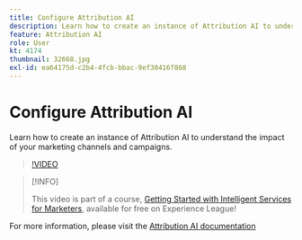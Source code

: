 ```yaml
---
title: Configure Attribution AI
description: Learn how to create an instance of Attribution AI to understand the impact of your marketing channels and campaigns.
feature: Attribution AI
role: User
kt: 4174
thumbnail: 32668.jpg
exl-id: ea64175d-c2b4-4fcb-bbac-9ef30416f868
---
```

# Configure Attribution AI

Learn how to create an instance of Attribution AI to understand the impact of your marketing channels and campaigns.

>[!VIDEO](https://video.tv.adobe.com/v/32668?quality=12&learn=on)

>[!INFO]
>
> This video is part of a course, [Getting Started with Intelligent Services for Marketers](https://experienceleague.adobe.com/?recommended=ExperiencePlatform-U-1-2020.1.intelligentservices), available for free on Experience League!

For  more information, please visit the [Attribution AI documentation](https://experienceleague.adobe.com/docs/experience-platform/intelligent-services/attribution-ai/overview.html)
